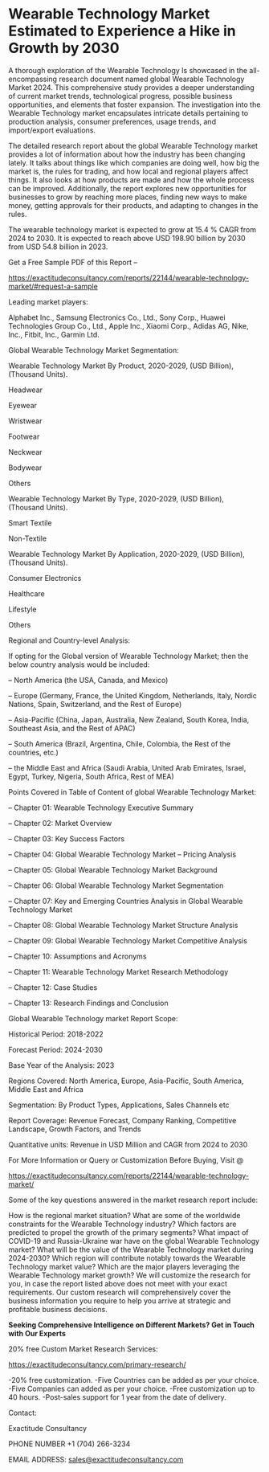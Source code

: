 # Wearable Technology Market Estimated to Experience a Hike in Growth by 2030

A thorough exploration of the Wearable Technology Is showcased  in the all-encompassing research document named global Wearable Technology Market 2024. This comprehensive study provides a deeper understanding of current market trends, technological progress, possible business opportunities, and elements that foster expansion. The investigation into the Wearable Technology market encapsulates intricate details pertaining to production analysis, consumer preferences, usage trends, and import/export evaluations.

The detailed research report about the global Wearable Technology market provides a lot of information about how the industry has been changing lately. It talks about things like which companies are doing well, how big the market is, the rules for trading, and how local and regional players affect things. It also looks at how products are made and how the whole process can be improved. Additionally, the report explores new opportunities for businesses to grow by reaching more places, finding new ways to make money, getting approvals for their products, and adapting to changes in the rules.

The wearable technology market is expected to grow at 15.4 % CAGR from 2024 to 2030. It is expected to reach above USD 198.90 billion by 2030 from USD 54.8 billion in 2023.

Get a Free Sample PDF of this Report –

https://exactitudeconsultancy.com/reports/22144/wearable-technology-market/#request-a-sample

Leading market players:

Alphabet Inc., Samsung Electronics Co., Ltd., Sony Corp., Huawei Technologies Group Co., Ltd., Apple Inc., Xiaomi Corp., Adidas AG, Nike, Inc., Fitbit, Inc., Garmin Ltd.

Global Wearable Technology Market Segmentation:

Wearable Technology Market By Product, 2020-2029, (USD Billion), (Thousand Units).

Headwear

Eyewear

Wristwear

Footwear

Neckwear

Bodywear

Others

Wearable Technology Market By Type, 2020-2029, (USD Billion), (Thousand Units).

Smart Textile

Non-Textile

Wearable Technology Market By Application, 2020-2029, (USD Billion), (Thousand Units).

Consumer Electronics

Healthcare

Lifestyle

Others

Regional and Country-level Analysis:

If opting for the Global version of Wearable Technology Market; then the below country analysis would be included:

– North America (the USA, Canada, and Mexico)

– Europe (Germany, France, the United Kingdom, Netherlands, Italy, Nordic Nations, Spain, Switzerland, and the Rest of Europe)

– Asia-Pacific (China, Japan, Australia, New Zealand, South Korea, India, Southeast Asia, and the Rest of APAC)

– South America (Brazil, Argentina, Chile, Colombia, the Rest of the countries, etc.)

– the Middle East and Africa (Saudi Arabia, United Arab Emirates, Israel, Egypt, Turkey, Nigeria, South Africa, Rest of MEA)

Points Covered in Table of Content of global Wearable Technology Market:

– Chapter 01:  Wearable Technology Executive Summary

– Chapter 02: Market Overview

– Chapter 03: Key Success Factors

– Chapter 04: Global Wearable Technology Market – Pricing Analysis

– Chapter 05: Global Wearable Technology Market Background

– Chapter 06: Global Wearable Technology Market Segmentation

– Chapter 07: Key and Emerging Countries Analysis in Global Wearable Technology Market

– Chapter 08: Global Wearable Technology Market Structure Analysis

– Chapter 09: Global Wearable Technology Market Competitive Analysis

– Chapter 10: Assumptions and Acronyms

– Chapter 11: Wearable Technology Market Research Methodology

– Chapter 12: Case Studies

– Chapter 13: Research Findings and Conclusion

Global Wearable Technology market Report Scope:

Historical Period: 2018-2022

Forecast Period: 2024-2030

Base Year of the Analysis: 2023

Regions Covered: North America, Europe, Asia-Pacific, South America, Middle East and Africa

Segmentation: By Product Types, Applications, Sales Channels etc

Report Coverage: Revenue Forecast, Company Ranking, Competitive Landscape, Growth Factors, and Trends

Quantitative units: Revenue in USD Million and CAGR from 2024 to 2030

For More Information or Query or Customization Before Buying, Visit @

https://exactitudeconsultancy.com/reports/22144/wearable-technology-market/

Some of the key questions answered in the market research report include:

How is the regional market situation?
What are some of the worldwide constraints for the Wearable Technology industry?
Which factors are predicted to propel the growth of the primary segments?
What impact of COVID-19 and Russia-Ukraine war have on the global Wearable Technology market?
What will be the value of the Wearable Technology market during 2024-2030?
Which region will contribute notably towards the Wearable Technology market value?
Which are the major players leveraging the Wearable Technology market growth?
We will customize the research for you, in case the report listed above does not meet with your exact requirements. Our custom research will comprehensively cover the business information you require to help you arrive at strategic and profitable business decisions.

**Seeking Comprehensive Intelligence on Different Markets? Get in Touch with Our Experts**

20% free Custom Market Research Services:

https://exactitudeconsultancy.com/primary-research/

-20% free customization.
-Five Countries can be added as per your choice.
-Five Companies can added as per your choice.
-Free customization up to 40 hours.
-Post-sales support for 1 year from the date of delivery.

Contact:

Exactitude Consultancy

PHONE NUMBER +1 (704) 266-3234

EMAIL ADDRESS: sales@exactitudeconsultancy.com
